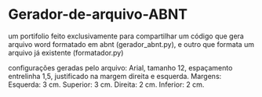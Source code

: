 # Gerador-de-arquivo-ABNT
um portifolio feito exclusivamente para compartilhar um código que gera arquivo word formatado em abnt (gerador_abnt.py), e outro que formata um arquivo já existente (formatador.py)

configurações geradas pelo arquivo:
Arial, tamanho 12, espaçamento entrelinha 1,5, justificado na margem direita e esquerda. Margens: Esquerda: 3 cm. Superior: 3 cm. Direita: 2 cm. Inferior: 2 cm.
